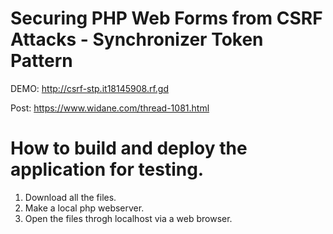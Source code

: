 # Securing PHP Web Forms from CSRF Attacks - Synchronizer Token Pattern

DEMO: http://csrf-stp.it18145908.rf.gd 

Post: https://www.widane.com/thread-1081.html

 # How to build and deploy the application for testing.
 
 1. Download all the files.
 2. Make a local php webserver.
 3. Open the files throgh localhost via a web browser.
